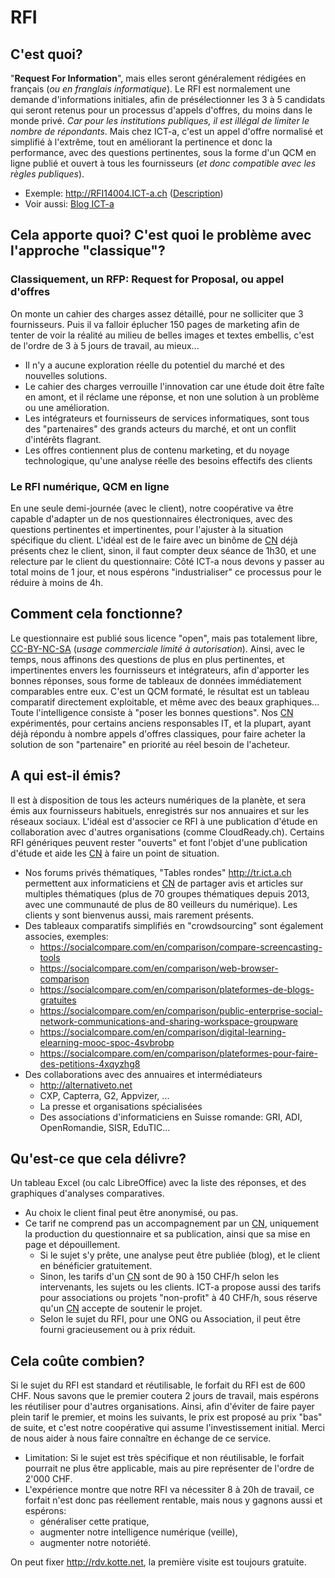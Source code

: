 # RFI
## C'est quoi?
"**Request For Information**", mais elles seront généralement rédigées en français (_ou en franglais informatique_).
Le RFI est normalement une demande d'informations initiales, afin de présélectionner les 3 à 5 candidats qui seront retenus pour un processus d'appels d'offres, du moins dans le monde privé. _Car pour les institutions publiques, il est illégal de limiter le nombre de répondants_. Mais chez ICT-a, c'est un appel d'offre normalisé et simplifié à l'extrême, tout en améliorant la pertinence et donc la performance, avec des questions pertinentes, sous la forme d'un QCM en ligne publié et ouvert à tous les fournisseurs (_et donc compatible avec les règles publiques_).

* Exemple: http://RFI14004.ICT-a.ch ([Description](https://github.com/ICT-A/Published.Docs/blob/master/ICT-a/RFI%20INFRA%20RENEW.pdf))
* Voir aussi: [Blog ICT-a](https://medium.com/conseillers-num%C3%A9riques-suisses-romands/pourquoi-ict-a-1bfd562cd130)

## Cela apporte quoi? C'est quoi le problème avec l'approche "classique"?
### Classiquement, un RFP: Request for Proposal, ou appel d'offres
On monte un cahier des charges assez détaillé, pour ne solliciter que 3 fournisseurs. Puis il va falloir éplucher 150 pages de marketing afin de tenter de voir la réalité au milieu de belles images et textes embellis, c'est de l'ordre de 3 à 5 jours de travail, au mieux...
* Il n'y a aucune exploration réelle du potentiel du marché et des nouvelles solutions.
* Le cahier des charges verrouille l'innovation car une étude doit être faîte en amont, et il réclame une réponse, et non une solution à un problème ou une amélioration.
* Les intégrateurs et fournisseurs de services informatiques, sont tous des "partenaires" des grands acteurs du marché, et ont un conflit d'intérêts flagrant.
* Les offres contiennent plus de contenu marketing, et du noyage technologique, qu'une analyse réelle des besoins effectifs des clients

### Le RFI numérique, QCM en ligne
En une seule demi-journée (avec le client), notre coopérative va être capable d'adapter un de nos questionnaires électroniques, avec des questions pertinentes et impertinentes, pour l'ajuster à la situation spécifique du client. L'idéal est de le faire avec un binôme de [CN](https://github.com/ICT-A/Published.Docs/blob/master/ICT-a/ConseillerNum%C3%A9rique.md) déjà présents chez le client, sinon, il faut compter deux séance de 1h30, et une relecture par le client du questionnaire: Côté ICT-a nous devons y passer au total moins de 1 jour, et nous espérons "industrialiser" ce processus pour le réduire à moins de 4h.

## Comment cela fonctionne?
Le questionnaire est publié sous licence "open", mais pas totalement libre, [CC-BY-NC-SA](https://fr.wikipedia.org/wiki/Creative_Commons) (_usage commerciale limité à autorisation_). Ainsi, avec le temps, nous affinons des questions de plus en plus pertinentes, et impertinentes envers les fournisseurs et intégrateurs, afin d'apporter les bonnes réponses, sous forme de tableaux de données immédiatement comparables entre eux. C'est un QCM formaté, le résultat est un tableau comparatif directement exploitable, et même avec des beaux graphiques... Toute l'intelligence consiste à "poser les bonnes questions". Nos [CN](https://github.com/ICT-A/Published.Docs/blob/master/ICT-a/ConseillerNum%C3%A9rique.md) expérimentés, pour certains anciens responsables IT, et la plupart, ayant déjà répondu à nombre appels d'offres classiques, pour faire acheter la solution de son "partenaire" en priorité au réel besoin de l'acheteur.

## A qui est-il émis?
Il est à disposition de tous les acteurs numériques de la planète, et sera émis aux fournisseurs habituels, enregistrés sur nos annuaires et sur les réseaux sociaux.
L'idéal est d'associer ce RFI à une publication d'étude en collaboration avec d'autres organisations (comme CloudReady.ch). Certains RFI génériques peuvent rester "ouverts" et font l'objet d'une publication d'étude et aide les [CN](https://github.com/ICT-A/Published.Docs/blob/master/ICT-a/ConseillerNum%C3%A9rique.md) à faire un point de situation.
* Nos forums privés thématiques, "Tables rondes" http://tr.ict.a.ch permettent aux informaticiens et [CN](https://github.com/ICT-A/Published.Docs/blob/master/ICT-a/ConseillerNum%C3%A9rique.md) de partager avis et articles sur multiples thématiques (plus de 70 groupes thématiques depuis 2013, avec une communauté de plus de 80 veilleurs du numérique). Les clients y sont bienvenus aussi, mais rarement présents.
* Des tableaux comparatifs simplifiés en "crowdsourcing" sont également associes, exemples:
  * https://socialcompare.com/en/comparison/compare-screencasting-tools
  * https://socialcompare.com/en/comparison/web-browser-comparison
  * https://socialcompare.com/en/comparison/plateformes-de-blogs-gratuites
  * https://socialcompare.com/en/comparison/public-enterprise-social-network-communications-and-sharing-workspace-groupware
  * https://socialcompare.com/en/comparison/digital-learning-elearning-mooc-spoc-4svbrobp
  * https://socialcompare.com/en/comparison/plateformes-pour-faire-des-petitions-4xqyzhg8
* Des collaborations avec des annuaires et intermédiateurs
  * http://alternativeto.net
  * CXP, Capterra, G2, Appvizer, ...
  * La presse et organisations spécialisées
  * Des associations d'informaticiens en Suisse romande: GRI, ADI, OpenRomandie, SISR, EduTIC...

## Qu'est-ce que cela délivre?
Un tableau Excel (ou calc LibreOffice) avec la liste des réponses, et des graphiques d'analyses comparatives.
* Au choix le client final peut être anonymisé, ou pas.
* Ce tarif ne comprend pas un accompagnement par un [CN](https://github.com/ICT-A/Published.Docs/blob/master/ICT-a/ConseillerNum%C3%A9rique.md), uniquement la production du questionnaire et sa publication, ainsi que sa mise en page et dépouillement.
  * Si le sujet s'y prête, une analyse peut être publiée (blog), et le client en bénéficier gratuitement.
  * Sinon, les tarifs d'un [CN](https://github.com/ICT-A/Published.Docs/blob/master/ICT-a/ConseillerNum%C3%A9rique.md) sont de 90 à 150 CHF/h selon les intervenants, les sujets ou les clients. ICT-a propose aussi des tarifs pour associations ou projets "non-profit" à 40 CHF/h, sous réserve qu'un [CN](https://github.com/ICT-A/Published.Docs/blob/master/ICT-a/ConseillerNum%C3%A9rique.md) accepte de soutenir le projet.
  * Selon le sujet du RFI, pour une ONG ou Association, il peut être fourni gracieusement ou à prix réduit.

## Cela coûte combien?
Si le sujet du RFI est standard et réutilisable, le forfait du RFI est de 600 CHF. Nous savons que le premier coutera 2 jours de travail, mais espérons les réutiliser pour d'autres organisations. Ainsi, afin d'éviter de faire payer plein tarif le premier, et moins les suivants, le prix est proposé au prix "bas" de suite, et c'est notre coopérative qui assume l'investissement initial. Merci de nous aider à nous faire connaître en échange de ce service.
* Limitation: Si le sujet est très spécifique et non réutilisable, le forfait pourrait ne plus être applicable, mais au pire représenter de l'ordre de 2'000 CHF.
* L'expérience montre que notre RFI va nécessiter 8 à 20h de travail, ce forfait n'est donc pas réellement rentable, mais nous y gagnons aussi et espérons:
  * généraliser cette pratique,
  * augmenter notre intelligence numérique (veille),
  * augmenter notre notoriété.
  
On peut fixer http://rdv.kotte.net, la première visite est toujours gratuite.
